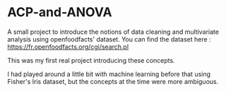# ACP-and-ANOVA
A small project to introduce the notions of data cleaning and multivariate analysis using openfoodfacts' dataset.
You can find the dataset here : https://fr.openfoodfacts.org/cgi/search.pl

This was my first real project introducing these concepts.

I had played around a little bit with machine learning before that using Fisher's Iris dataset, but the concepts at the time were more ambiguous.
